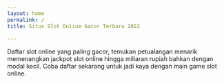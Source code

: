 ```yaml
---
layout: home
permalink: /
title: Situs Slot Online Gacor Terbaru 2022

---
```

Daftar slot online yang paling gacor, temukan petualangan menarik memenangkan jackpot slot online hingga miliaran rupiah bahkan dengan modal kecil. Coba daftar sekarang untuk jadi kaya dengan main game slot online.

